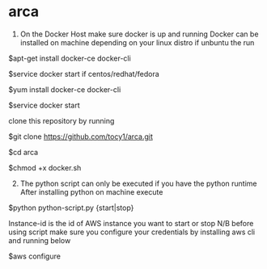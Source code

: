 # arca
1. On the Docker Host make sure docker is up and running
Docker can be installed on machine depending on your linux distro
if unbuntu the run 

$apt-get install docker-ce docker-cli

$service docker start
if centos/redhat/fedora

$yum install docker-ce docker-cli

$service docker start

clone this repository by running 

$git clone https://github.com/tocy1/arca.git

$cd arca

$chmod +x docker.sh

2. The python script can only be executed if you have the python runtime
After installing python on machine execute

$python  python-script.py  {start|stop}<instance-id>
 
Instance-id is the id of AWS instance you want to start or stop
N/B before using script make sure you configure your credentials by installing aws cli and running below

$aws configure
 

